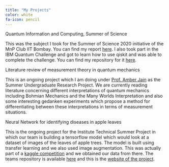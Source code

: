 ```yaml
---
title: "My Projects"
color: white
fa-icon: pencil
---
```


<div class="container">
  <div class="row">
    <div class="col-sm-12 col-md-4">
      <div class="custom-column">
        <div class="custom-column-header">Quantum Information and Computing, Summer of Science</div>
        <div class="custom-column-content">
          <p>This was the subject I took for the Summer of Science 2020 initiative of the MnP Club IIT Bombay. You can find my report <a href="https://github.com/mahadevans2432/Quantum-Information-and-Computing-SoS-2020">here</a>. I also took part in the IBM Quantum Challenge and got to learn how to use qiskit and was able to complete the challenge. You can find my repository for it <a href="https://github.com/mahadevans2432/IBM-Quantum-Challenge">here</a>.
    </p>
        </div>
      </div>
    </div>
    <div class="col-sm-12 col-md-4">
      <div class="custom-column">        
        <div class="custom-column-header">Literature review of measurement theory in quantum mechanics</div>
        <div class="custom-column-content">
          <p>This is an ongoing project which I am doing under <a href="http://ether.chem.iitb.ac.in/people/Faculty/prof/ajain.html">Prof. Amber Jain</a> as the Summer Undergraduate Research Project. We are currently reading literature concerning different interpretations of quantum mechanics including Bohmian Mechanics and the Many Worlds Interpretation and also some interesting gedanken experiments which propose a method for differentiating between these interpretations in terms of measurement situations.
    </p>
        </div>
      </div>
    </div>
    <div class="col-sm-12 col-md-4">
      <div class="custom-column">
        <div class="custom-column-header">Neural Network for identifying diseases in apple leaves</div>
        <div class="custom-column-content">
          <p>This is the ongoing project for the Institute Technical Summer Project in which our team is building a tensorflow model which would look at a dataset of images of the leaves of apple trees. The model is built using transfer learning and we also used image augmentation. This was actually part of a <a href="https://www.kaggle.com/c/plant-pathology-2020-fgvc7/overview">kaggle competition</a> and we obtained our data from there. The teams repository is available <a href="https://github.com/Leaf-Scrutiny-Department">here</a> and this is the <a href="to be made">website of the project</a>.
    </p>
  </div>
        </div>
      </div>
    </div>
  </div>
